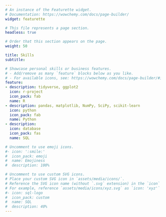 ```yaml
---
# An instance of the Featurette widget.
# Documentation: https://wowchemy.com/docs/page-builder/
widget: featurette

# This file represents a page section.
headless: true

# Order that this section appears on the page.
weight: 50

title: Skills
subtitle:

# Showcase personal skills or business features.
# - Add/remove as many `feature` blocks below as you like.
# - For available icons, see: https://wowchemy.com/docs/page-builder/#icons
feature:
- description: tidyverse, ggplot2
  icon: r-project
  icon_pack: fab
  name: R
- description: pandas, matplotlib, NumPy, SciPy, scikit-learn
  icon: python
  icon_pack: fab
  name: Python
- description: 
  icon: database
  icon_pack: fas
  name: SQL

# Uncomment to use emoji icons.
#- icon: ':smile:'
#  icon_pack: emoji
#  name: Emojiness
#  description: 100% 

# Uncomment to use custom SVG icons.
# Place your custom SVG icon in `assets/media/icons/`.
# Reference the SVG icon name (without `.svg` extension) in the `icon` field.
# For example, reference `assets/media/icons/xyz.svg` as `icon: 'xyz'`
#- icon: sql-logo
#  icon_pack: custom
#  name: SQL
#  description: 40%
---
```

